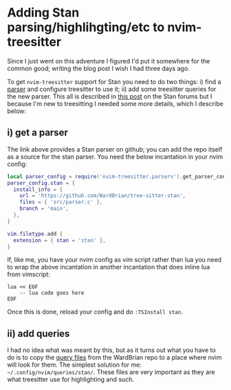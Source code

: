 # Adding Stan parsing/highlihgting/etc to nvim-treesitter

Since I just went on this adventure I figured I'd put it somewhere for the
common good; writing the blog post I wish I had three days ago.

To get `nvim-treesitter` support for Stan you need to do two things: i) find a
[parser](https://github.com/WardBrian/tree-sitter-stan) and configure
treesitter to use it; ii) add some treesitter queries for the new parser. This
all is described in 
[this post](https://discourse.mc-stan.org/t/treesitter-parser-in-neovim/34691/) 
on the Stan forums but I because I'm new to treesitting I needed some more
details, which I describe below:

## i) get a parser
The link above provides a Stan parser on github; you can add the repo itself as
a source for the stan parser. You need the below incantation in your nvim
config:

```lua
local parser_config = require('nvim-treesitter.parsers').get_parser_configs()
parser_config.stan = {
  install_info = {
    url = 'https://github.com/WardBrian/tree-sitter-stan',
    files = { 'src/parser.c' }, 
    branch = 'main',
  },
}

vim.filetype.add {
  extension = { stan = 'stan' },
} 
```

If, like me, you have your nvim config as vim script rather than lua you need
to wrap the above incantation in another incantation that does inline lua from
vimscript:

```vim
lua << EOF
    -- lua code goes here
EOF
```

Once this is done, reload your config and do `:TSInstall stan`.

## ii) add queries
I had no idea what was meant by this, but as it turns out what you have to do
is to copy the 
[query files](https://github.com/WardBrian/tree-sitter-stan/tree/main/queries) 
from the WardBrian repo to a place where nvim will
look for them. The simplest solution for me: `~/.config/nvim/queries/stan/`.
These files are very important as they are what treesitter use for highlighting
and such.

